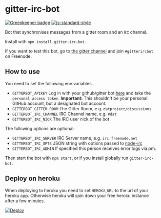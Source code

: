 # gitter-irc-bot

[![Greenkeeper badge](https://badges.greenkeeper.io/MTRNord/gitter-irc-bot.svg)](https://greenkeeper.io/)
[![js-standard-style](https://cdn.rawgit.com/feross/standard/master/badge.svg)](https://github.com/feross/standard)

Bot that synchronises messages from a gitter room and an irc channel.

Install with `npm install gitter-irc-bot`.

If you want to test this bot, go to [the gitter channel](https://gitter.im/finnp/gitter-irc-bot) and
join `#gitterircbot` on Freenode.

## How to use

You need to set the following env variables

* `GITTERBOT_APIKEY`  Log in with your github/gitter bot [here](https://developer.gitter.im/apps) and take the `personal access token`. **Important:** This shouldn't be your personal GitHub account, but a designated bot account.
* `GITTERBOT_GITTER_ROOM` The Gitter Room, e.g. `datproject/discussions`
* `GITTERBOT_IRC_CHANNEL` IRC Channel name, e.g. `#dat`
* `GITTERBOT_IRC_NICK` The IRC user nick of the bot

The following options are optional:
* `GITTERBOT_IRC_SERVER` IRC Server name, e.g. `irc.freenode.net`
* `GITTERBOT_IRC_OPTS` JSON string with options passed to [node-irc](https://node-irc.readthedocs.org/en/latest/API.html)
* `GITTERBOT_IRC_ADMIN` If specified this person receives error logs via pm.

Then start the bot with `npm start`, or if you install globally run `gitter-irc-bot`.

## Deploy on heroku

When deploying to heroku you need to set `HEROKU_URL` to the url of your heroku app.
Otherwise heroku will spin down your free heroku instance after a few minutes.

[![Deploy](https://www.herokucdn.com/deploy/button.png)](https://heroku.com/deploy?template=https://github.com/MTRNord/gitter-irc-bot.git)
